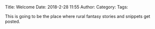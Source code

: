 Title: Welcome
Date: 2018-2-28 11:55
Author: 
Category: 
Tags:

This is going to be the place where rural fantasy stories and snippets get posted.
